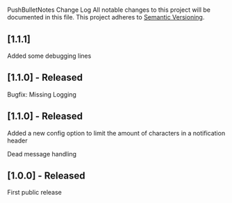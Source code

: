 # 
PushBulletNotes Change Log
All notable changes to this project will be documented in this file.
This project adheres to [Semantic Versioning](http://semver.org/).

## [1.1.1]

Added some debugging lines

## [1.1.0] - Released

Bugfix: Missing Logging

## [1.1.0] - Released

Added a new config option to limit the amount of characters in a notification header

Dead message handling

## [1.0.0] - Released

First public release